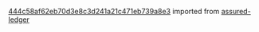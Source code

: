 [444c58af62eb70d3e8c3d241a21c471eb739a8e3](https://github.com/insolar/assured-ledger/commit/444c58af62eb70d3e8c3d241a21c471eb739a8e3) imported from [assured-ledger](https://github.com/insolar/assured-ledger)
